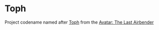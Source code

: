 Toph
====

Project codename named after [Toph](http://en.wikipedia.org/wiki/Toph_Beifong) from the [Avatar: The Last Airbender](http://en.wikipedia.org/wiki/Avatar:_The_Last_Airbender)
